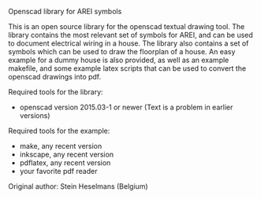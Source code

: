 Openscad library for AREI symbols

This is an open source library for the openscad textual drawing tool.
The library contains the most relevant set of symbols for AREI, and
can be used to document electrical wiring in a house. The library
also contains a set of symbols which can be used to draw the floorplan
of a house. An easy example for a dummy house is also provided, as
well as an example makefile, and some example latex scripts that
can be used to convert the openscad drawings into pdf.

Required tools for the library:
- openscad version 2015.03-1 or newer (Text is a problem in earlier versions)

Required tools for the example:
- make, any recent version
- inkscape, any recent version
- pdflatex, any recent version
- your favorite pdf reader

Original author: Stein Heselmans (Belgium)

